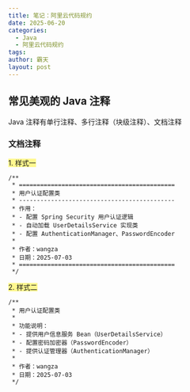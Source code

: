 ```yaml
---
title: 笔记：阿里云代码规约
date: 2025-06-20
categories:
  - Java
  - 阿里云代码规约
tags: 
author: 霸天
layout: post
---
```








## 常见美观的 Java 注释

Java 注释有单行注释、多行注释（块级注释）、文档注释
### 文档注释

<span style="background:#fff88f">1. 样式一</span>
```
/**
 * ============================================
 * 用户认证配置类
 * --------------------------------------------
 * 作用：
 * - 配置 Spring Security 用户认证逻辑
 * - 自动加载 UserDetailsService 实现类
 * - 配置 AuthenticationManager、PasswordEncoder
 *
 * 作者：wangza
 * 日期：2025-07-03
 * ============================================
 */
```


<span style="background:#fff88f">2. 样式二</span>
```
/**
 * 用户认证配置类
 *
 * 功能说明：
 * - 提供用户信息服务 Bean（UserDetailsService）
 * - 配置密码加密器（PasswordEncoder）
 * - 提供认证管理器（AuthenticationManager）
 *
 * 作者：wangza
 * 日期：2025-07-03
 */
```